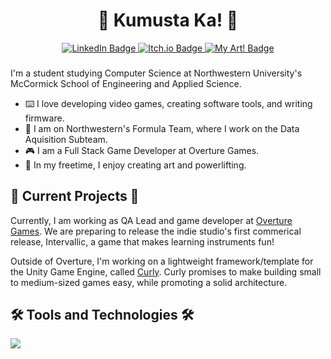 <div id="Header & Badges" align="center">
  <h1>👋 Kumusta Ka! 👋 </h1>
  
  <a href="https://www.linkedin.com/in/evan-bertis-sample-1987901bb/">
    <img src="https://img.shields.io/badge/LinkedIn-blue?style=for-the-badge&logo=linkedin&logoColor=white" alt="LinkedIn Badge"/>
  </a>
  
  <a href="https://evanmakesstuff.itch.io/">
    <img src="https://img.shields.io/badge/Itch.io-FA5C5C?style=for-the-badge&logo=itchdotio&logoColor=white" alt="Itch.io Badge"/>
  </a>
  
  <a href="https://www.behance.net/evanbertis-?tracking_source=search_users%7Cevan%20bertis-sample">
    <img src="https://img.shields.io/badge/Behance-blue?style=for-the-badge&logo=behance&logoColor=white" alt="My Art! Badge"/>
  </a>
</div>

###

I'm a student studying Computer Science at Northwestern University's McCormick School of Engineering and Applied Science.
* ⌨️ I love developing video games, creating software tools, and writing firmware.
* 🚗 I am on Northwestern's Formula Team, where I work on the Data Aquisition Subteam.
* 🎮 I am a Full Stack Game Developer at Overture Games.
* 🎨 In my freetime, I enjoy creating art and powerlifting.

## 🚧 Current Projects 🚧

Currently, I am working as QA Lead and game developer at [Overture Games](https://www.overture.games/). We are preparing to release the indie studio's first commerical release, Intervallic, a game that makes learning instruments fun!

Outside of Overture, I'm working on a lightweight framework/template for the Unity Game Engine, called [Curly](https://github.com/Evan-Bertis-Sample/Curly). Curly promises to make building small to medium-sized games easy, while promoting a solid architecture. 

## 🛠️ Tools and Technologies 🛠️

<a href="https://skillicons.dev">
    <img src="https://skillicons.dev/icons?i=cs,unity,cpp,cmake,arduino,matlab,python,blender,illustrator,photoshop,html,css,js,vue,latex&theme=dark" />
</a>

